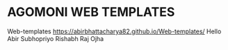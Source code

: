 # AGOMONI WEB TEMPLATES
Web-templates
https://abirbhattacharya82.github.io/Web-templates/
Hello Abir
Subhopriyo
Rishabh Raj Ojha